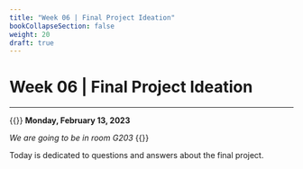 ```yaml
---
title: "Week 06 | Final Project Ideation"
bookCollapseSection: false
weight: 20
draft: true
---
```


# Week 06 | Final Project Ideation

---

{{<hint info>}}
**Monday, February 13, 2023**

*We are going to be in room G203*
{{</hint>}}

Today is dedicated to questions and answers about the final project.
